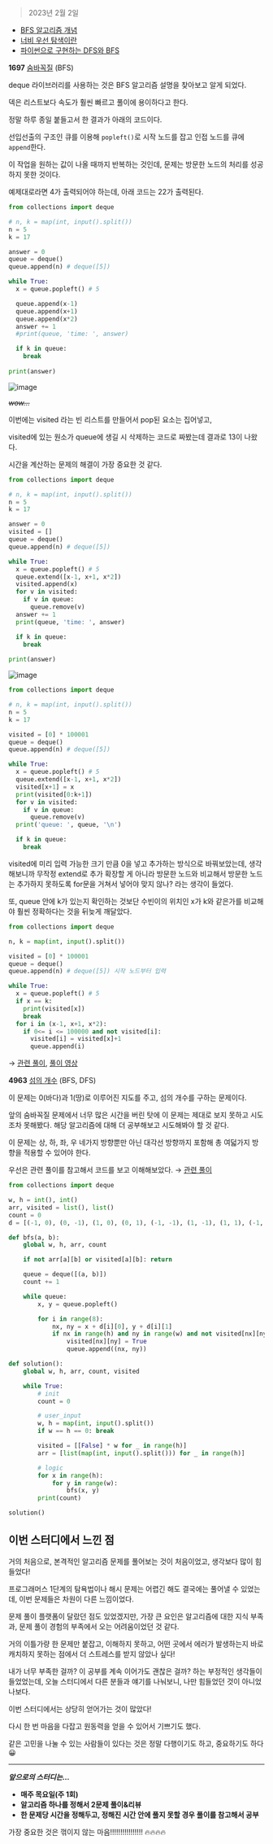 > 2023년 2월 2일

- [BFS 알고리즘 개념](https://heytech.tistory.com/56)
- [너비 우선 탐색이란](https://gmlwjd9405.github.io/2018/08/15/algorithm-bfs.html)
- [파이썬으로 구현하는 DFS와 BFS](https://cyc1am3n.github.io/2019/04/26/bfs_dfs_with_python.html)

**1697** [숨바꼭질](https://www.acmicpc.net/problem/1697) (BFS)

deque 라이브러리를 사용하는 것은 BFS 알고리즘 설명을 찾아보고 알게 되었다.

덱은 리스트보다 속도가 훨씬 빠르고 풀이에 용이하다고 한다.

정말 하루 종일 붙들고서 한 결과가 아래의 코드이다.

선입선출의 구조인 큐를 이용해 `popleft()`로 시작 노드를 잡고 인접 노드를 큐에 `append`한다.

이 작업을 원하는 값이 나올 때까지 반복하는 것인데, 문제는 방문한 노드의 처리를 성공하지 못한 것이다. 

예제대로라면 4가 출력되어야 하는데, 아래 코드는 22가 출력된다.

```python
from collections import deque

# n, k = map(int, input().split())
n = 5
k = 17

answer = 0
queue = deque()
queue.append(n) # deque([5])

while True:
  x = queue.popleft() # 5

  queue.append(x-1)
  queue.append(x+1)     
  queue.append(x*2)
  answer += 1
  #print(queue, 'time: ', answer)

  if k in queue:
    break
    
print(answer)
```

![image](https://user-images.githubusercontent.com/106129152/216330018-1aba56bd-2fb9-4483-9f30-c2472f9e6013.png)

*~~wow…~~*

이번에는 visited 라는 빈 리스트를 만들어서 pop된 요소는 집어넣고, 

visited에 있는 원소가 queue에 생길 시 삭제하는 코드로 짜봤는데 결과로 13이 나왔다.

시간을 계산하는 문제의 해결이 가장 중요한 것 같다.

```python
from collections import deque

# n, k = map(int, input().split())
n = 5
k = 17

answer = 0
visited = []
queue = deque()
queue.append(n) # deque([5])

while True:
  x = queue.popleft() # 5
  queue.extend([x-1, x+1, x*2])
  visited.append(x)
  for v in visited:
    if v in queue:
      queue.remove(v)
  answer += 1
  print(queue, 'time: ', answer)

  if k in queue:
    break
    
print(answer)
```

![image](https://user-images.githubusercontent.com/106129152/216330073-57fa6e72-6b31-40c1-8cc7-94479e8d8f39.png)

```python
from collections import deque

# n, k = map(int, input().split())
n = 5
k = 17

visited = [0] * 100001 
queue = deque()
queue.append(n) # deque([5])

while True:
  x = queue.popleft() # 5
  queue.extend([x-1, x+1, x*2])
  visited[x+1] = x
  print(visited[0:k+1])
  for v in visited:
    if v in queue:
      queue.remove(v)
  print('queue: ', queue, '\n')

  if k in queue:
    break
```

visited에 미리 입력 가능한 크기 만큼 0을 넣고 추가하는 방식으로 바꿔보았는데, 생각해보니까 무작정 extend로 추가 확장할 게 아니라 방문한 노드와 비교해서 방문한 노드는 추가하지 못하도록 for문을 거쳐서 넣어야 맞지 않나? 라는 생각이 들었다.

또, queue 안에 k가 있는지 확인하는 것보단 수빈이의 위치인 x가 k와 같은가를 비교해야 훨씬 정확하다는 것을 뒤늦게 깨달았다.

```python
from collections import deque

n, k = map(int, input().split())

visited = [0] * 100001 
queue = deque()
queue.append(n) # deque([5]) 시작 노드부터 입력

while True:
  x = queue.popleft() # 5
  if x == k:
    print(visited[x])
    break
  for i in (x-1, x+1, x*2):
    if 0<= i <= 100000 and not visited[i]:
      visited[i] = visited[x]+1
      queue.append(i)
```

→ [관련 풀이](https://wook-2124.tistory.com/273), [풀이 영상](https://www.youtube.com/watch?v=O8K5A9ojrVw)

**4963** [섬의 개수](https://www.acmicpc.net/problem/4963) (BFS, DFS)

이 문제는 0(바다)과 1(땅)로 이루어진 지도를 주고, 섬의 개수를 구하는 문제이다.

앞의 숨바꼭질 문제에서 너무 많은 시간을 버린 탓에 이 문제는 제대로 보지 못하고 시도조차 못해봤다. 해당 알고리즘에 대해 더 공부해보고 시도해봐야 할 것 같다. 

이 문제는 상, 하, 좌, 우 네가지 방향뿐만 아닌 대각선 방향까지 포함해 총 여덟가지 방향을 적용할 수 있어야 한다. 

우선은 관련 풀이를 참고해서 코드를 보고 이해해보았다. → [관련 풀이](https://latte-is-horse.tistory.com/305)

```python
from collections import deque

w, h = int(), int()
arr, visited = list(), list()
count = 0
d = [(-1, 0), (0, -1), (1, 0), (0, 1), (-1, -1), (1, -1), (1, 1), (-1, 1)] # ↑ ← ↓ → ←↑ ←↓ ↓→ →↑

def bfs(a, b):
    global w, h, arr, count

    if not arr[a][b] or visited[a][b]: return

    queue = deque([(a, b)])
    count += 1

    while queue:
        x, y = queue.popleft()

        for i in range(8):
            nx, ny = x + d[i][0], y + d[i][1]
            if nx in range(h) and ny in range(w) and not visited[nx][ny] and arr[nx][ny]:
                visited[nx][ny] = True
                queue.append((nx, ny))

def solution():
    global w, h, arr, count, visited

    while True:
        # init
        count = 0

        # user_input
        w, h = map(int, input().split())
        if w == h == 0: break

        visited = [[False] * w for _ in range(h)]
        arr = [list(map(int, input().split())) for _ in range(h)]

        # logic
        for x in range(h):
            for y in range(w):
                bfs(x, y)
        print(count)

solution()
```

## 이번 스터디에서 느낀 점

거의 처음으로, 본격적인 알고리즘 문제를 풀어보는 것이 처음이었고, 생각보다 많이 힘들었다!

프로그래머스 1단계의 탐욕법이나 해시 문제는 어렵긴 해도 결국에는 풀어낼 수 있었는데, 이번 문제들은 차원이 다른 느낌이었다.

문제 풀이 플랫폼이 달랐던 점도 있었겠지만, 가장 큰 요인은 알고리즘에 대한 지식 부족과, 문제 풀이 경험의 부족에서 오는 어려움이었던 것 같다.

거의 이틀가량 한 문제만 붙잡고, 이해하지 못하고, 어떤 곳에서 에러가 발생하는지 바로 캐치하지 못하는 점에서 더 스트레스를 받지 않았나 싶다!

내가 너무 부족한 걸까? 이 공부를 계속 이어가도 괜찮은 걸까? 하는 부정적인 생각들이 들었었는데, 오늘 스터디에서 다른 분들과 얘기를 나눠보니, 나만 힘들었던 것이 아니었나보다.

이번 스터디에서는 상당히 얻어가는 것이 많았다!

다시 한 번 마음을 다잡고 원동력을 얻을 수 있어서 기쁘기도 했다. 

같은 고민을 나눌 수 있는 사람들이 있다는 것은 정말 다행이기도 하고, 중요하기도 하다😀

---

***앞으로의 스터디는…***

- **매주 목요일(주 1회)**
- **알고리즘 하나를 정해서 2문제 풀이&리뷰**
- **한 문제당 시간을 정해두고, 정해진 시간 안에 풀지 못할 경우 풀이를 참고해서 공부**

가장 중요한 것은 꺾이지 않는 마음!!!!!!!!!!!!!!!! 🔥🔥🔥🔥
